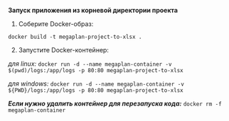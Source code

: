 **Запуск приложения из корневой директории проекта**
1. Соберите Docker-образ:

`docker build -t megaplan-project-to-xlsx .`

2. Запустите Docker-контейнер:

_для linux:_
`docker run -d --name megaplan-container -v $(pwd)/logs:/app/logs -p 80:80 megaplan-project-to-xlsx`

_для windows:_
`docker run -d --name megaplan-container -v ${PWD}/logs:/app/logs -p 80:80 megaplan-project-to-xlsx`

**_Если нужно удалить контейнер для перезапуска кода:_**
`docker rm -f megaplan-container`